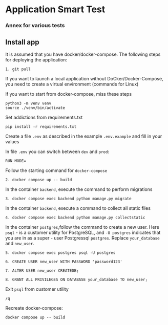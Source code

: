 # Application Smart Test

### Annex for various tests

## Install app

It is assumed that you have docker/docker-compose.
The following steps for deploying the application:

    1. git pull

If you want to launch a local application without DoCker/Docker-Compose, you need to create a virtual environment (commands for Linux)

If you want to start from docker-compose, miss these steps

    python3 -m venv venv
    source ./venv/bin/activate

Set addictions from requirements.txt

    pip install -r requirements.txt

Create a file `.env` as described in the example `.env.example` and fill in your values

In file `.env` you can switch between `dev` and `prod`:

    RUN_MODE=

Follow the starting command for `docker-compose`

    2. docker compose up -- build

In the container `backend`, execute the command to perform migrations

    3. docker compose exec backend python manage.py migrate

In the container `backend`, execute a command to collect all static files

    4. docker compose exec backend python manage.py collectstatic

In the container `postgres`,follow the command to create a new user.
Here `psql` - is a customer utility for PostgreSQL, and `-U postgres` indicates that you are in as a super - user Postgressql `postgres`.
Replace `your_database` and `new_user`. 

    5. docker compose exec postgres psql -U postgres
    
    6. CREATE USER new_user WITH PASSWORD 'password123'

    7. ALTER USER new_user CREATEDB;

    8. GRANT ALL PRIVILEGES ON DATABASE your_database TO new_user;

Exit `psql` from customer utility

    /q

Recreate docker-compose:

    docker compose up -- build



